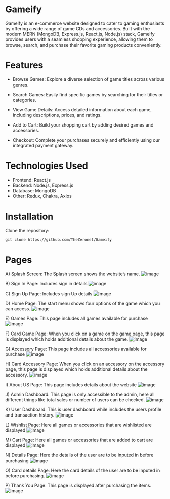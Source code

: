 # Gameify

Gameify is an e-commerce website designed to cater to gaming enthusiasts by offering a wide range of game CDs and accessories. Built with the modern MERN (MongoDB, Express.js, React.js, Node.js) stack, Gameify provides users with a seamless shopping experience, allowing them to browse, search, and purchase their favorite gaming products conveniently.

# Features

- Browse Games:
  Explore a diverse selection of game titles across various genres.

- Search Games:
  Easily find specific games by searching for their titles or categories.

- View Game Details:
  Access detailed information about each game, including descriptions, prices, and ratings.

- Add to Cart:
  Build your shopping cart by adding desired games and accessories.

- Checkout:
  Complete your purchases securely and efficiently using our integrated payment gateway.

# Technologies Used

- Frontend: React.js
- Backend: Node.js, Express.js
- Database: MongoDB
- Other: Redux, Chakra, Axios

# Installation

Clone the repository:

   ```
   git clone https://github.com/TheZeronet/Gameify
   ```

# Pages

A) Splash Screen: 
The Splash screen shows the website’s name.
![image](https://github.com/user-attachments/assets/f919a632-46f0-48a1-92fc-487f3644a427)

B) Sign In Page:
Includes sign in details
![image](https://github.com/user-attachments/assets/0b9fce60-dd56-49c1-8df8-36b3fc6a3cd2)

C) Sign Up Page:
Includes sign Up details
![image](https://github.com/user-attachments/assets/21aa7eb8-ca57-4653-baed-4206340fd8bb)

D) Home Page:
The start menu shows four options of the game which you can access.
![image](https://github.com/user-attachments/assets/29087504-acfa-41bf-bb8b-b871c2dc43e1)

E) Games Page:
This page includes all games available for purchase
![image](https://github.com/user-attachments/assets/eb8f9179-4889-49de-b438-e0067e54bec2)

F) Card Game Page:
When you click on a game on the game page, this page is displayed which holds additional details about the game.
![image](https://github.com/user-attachments/assets/3f621107-ef5b-4bfc-9516-61908e354e96)

G) Accessory Page:
This page includes all accessories available for purchase
![image](https://github.com/user-attachments/assets/f702c210-ad5a-4058-9f97-5e038e9222ed)

H) Card Accessory Page:
When you click on an accessory on the accessory page, this page is displayed which holds additional details about the accessory.
![image](https://github.com/user-attachments/assets/93939ffa-9497-43cc-9a1f-2f217421b9f7)

I) About US Page:
This page includes details about the website
![image](https://github.com/user-attachments/assets/aadf10f7-2cf4-4e7d-a228-77505e3ead2e)

J) Admin Dashboard:
This page is only accessible to the admin, here all different things like total sales or number of users can be checked.
![image](https://github.com/user-attachments/assets/69cbdbc3-91f3-4b8a-83f3-25a0167d8fea)

K) User Dashboard:
This is user dashboard while includes the users profile and transaction history.
![image](https://github.com/user-attachments/assets/02c30470-a84b-4bde-88b8-4e8f0d9f8d59)

L) Wishlist Page:
Here all games or accessories that are wishlisted are displayed
![image](https://github.com/user-attachments/assets/8eb30fa3-6ab2-44b0-bee4-01468c243af1)

M) Cart Page:
Here all games or accessories that are added to cart are displayed
![image](https://github.com/user-attachments/assets/7f0e6573-a334-41a2-af81-2ac41f8dad8c)

N) Details Page:
Here the details of the user are to be inputed in before purchasing
![image](https://github.com/user-attachments/assets/47a419f7-b180-48aa-ae4b-4b7ff3dba78c)

O) Card details Page:
Here the card details of the user are to be inputed in before purchasing. 
![image](https://github.com/user-attachments/assets/0e312bbc-a4a0-40b5-8030-1668b718d075)

P) Thank You Page:
This page is displayed after purchasing the items.
![image](https://github.com/user-attachments/assets/9a7113eb-69ca-4086-921d-590645d4b3c5)

